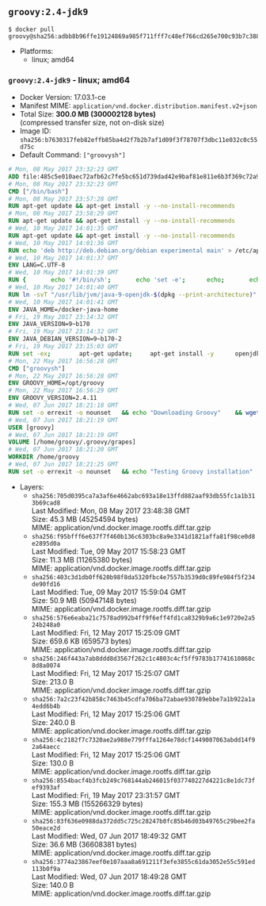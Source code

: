 ## `groovy:2.4-jdk9`

```console
$ docker pull groovy@sha256:adbb8b96ffe19124869a985f711fff7c48ef766cd265e700c93b7c388e3e9f4a
```

-	Platforms:
	-	linux; amd64

### `groovy:2.4-jdk9` - linux; amd64

-	Docker Version: 17.03.1-ce
-	Manifest MIME: `application/vnd.docker.distribution.manifest.v2+json`
-	Total Size: **300.0 MB (300002128 bytes)**  
	(compressed transfer size, not on-disk size)
-	Image ID: `sha256:b7630317feb82effb85ba4d2f7b2b7af1d09f3f78707f3dbc11e032c0c55d75c`
-	Default Command: `["groovysh"]`

```dockerfile
# Mon, 08 May 2017 23:32:23 GMT
ADD file:485c5e010aec72afb62c7fe5bc651d739dad42e9baf81e811e6b3f369c72a917 in / 
# Mon, 08 May 2017 23:32:23 GMT
CMD ["/bin/bash"]
# Mon, 08 May 2017 23:57:28 GMT
RUN apt-get update && apt-get install -y --no-install-recommends 		ca-certificates 		curl 		wget 	&& rm -rf /var/lib/apt/lists/*
# Mon, 08 May 2017 23:58:29 GMT
RUN apt-get update && apt-get install -y --no-install-recommends 		bzr 		git 		mercurial 		openssh-client 		subversion 				procps 	&& rm -rf /var/lib/apt/lists/*
# Wed, 10 May 2017 14:01:35 GMT
RUN apt-get update && apt-get install -y --no-install-recommends 		bzip2 		unzip 		xz-utils 	&& rm -rf /var/lib/apt/lists/*
# Wed, 10 May 2017 14:01:36 GMT
RUN echo 'deb http://deb.debian.org/debian experimental main' > /etc/apt/sources.list.d/experimental.list
# Wed, 10 May 2017 14:01:37 GMT
ENV LANG=C.UTF-8
# Wed, 10 May 2017 14:01:39 GMT
RUN { 		echo '#!/bin/sh'; 		echo 'set -e'; 		echo; 		echo 'dirname "$(dirname "$(readlink -f "$(which javac || which java)")")"'; 	} > /usr/local/bin/docker-java-home 	&& chmod +x /usr/local/bin/docker-java-home
# Wed, 10 May 2017 14:01:40 GMT
RUN ln -svT "/usr/lib/jvm/java-9-openjdk-$(dpkg --print-architecture)" /docker-java-home
# Wed, 10 May 2017 14:01:41 GMT
ENV JAVA_HOME=/docker-java-home
# Fri, 19 May 2017 23:14:32 GMT
ENV JAVA_VERSION=9~b170
# Fri, 19 May 2017 23:14:32 GMT
ENV JAVA_DEBIAN_VERSION=9~b170-2
# Fri, 19 May 2017 23:15:03 GMT
RUN set -ex; 		apt-get update; 	apt-get install -y 		openjdk-9-jdk-headless="$JAVA_DEBIAN_VERSION" 	; 	rm -rf /var/lib/apt/lists/*; 		[ "$(readlink -f "$JAVA_HOME")" = "$(docker-java-home)" ]; 		update-alternatives --get-selections | awk -v home="$(readlink -f "$JAVA_HOME")" 'index($3, home) == 1 { $2 = "manual"; print | "update-alternatives --set-selections" }'; 	update-alternatives --query java | grep -q 'Status: manual'
# Mon, 22 May 2017 16:56:28 GMT
CMD ["groovysh"]
# Mon, 22 May 2017 16:56:28 GMT
ENV GROOVY_HOME=/opt/groovy
# Mon, 22 May 2017 16:56:29 GMT
ENV GROOVY_VERSION=2.4.11
# Wed, 07 Jun 2017 18:21:18 GMT
RUN set -o errexit -o nounset 	&& echo "Downloading Groovy" 	&& wget --no-verbose --output-document=groovy.zip "https://dist.apache.org/repos/dist/release/groovy/${GROOVY_VERSION}/distribution/apache-groovy-binary-${GROOVY_VERSION}.zip" 		&& echo "Installing build dependencies" 	&& apt-get update 	&& apt-get update && apt-get install --yes --no-install-recommends 		dirmngr 		gnupg 	&& rm --recursive /var/lib/apt/lists/* 		&& echo "Importing keys listed in http://www.apache.org/dist/groovy/KEYS from key server" 	&& export GNUPGHOME="$(mktemp -d)" 	&& for key in 		"7FAA0F2206DE228F0DB01AD741321490758AAD6F" 		"331224E1D7BE883D16E8A685825C06C827AF6B66" 		"34441E504A937F43EB0DAEF96A65176A0FB1CD0B" 		"9A810E3B766E089FFB27C70F11B595CEDC4AEBB5" 	; do 		for server in 			ha.pool.sks-keyservers.net 			hkp://p80.pool.sks-keyservers.net:80 			pgp.mit.edu 		; do 			echo "  Trying ${server}"; 			if gpg --keyserver "${server}" --recv-keys "${key}"; then 				break; 			fi; 		done; 	done; 	if [ $(gpg --list-keys | grep -c "pub ") -ne 4 ]; then 		echo "ERROR: Failed to fetch GPG keys" >&2; 		exit 1; 	fi 		&& echo "Checking download signature" 	&& wget --no-verbose --output-document=groovy.zip.asc "https://dist.apache.org/repos/dist/release/groovy/${GROOVY_VERSION}/distribution/apache-groovy-binary-${GROOVY_VERSION}.zip.asc" 	&& gpg --batch --verify groovy.zip.asc groovy.zip 	&& rm --recursive --force "${GNUPGHOME}" 	&& rm groovy.zip.asc 		&& echo "Installing Groovy" 	&& unzip groovy.zip 	&& rm groovy.zip 	&& mv "groovy-${GROOVY_VERSION}" "${GROOVY_HOME}/" 	&& ln --symbolic "${GROOVY_HOME}/bin/grape" /usr/bin/grape 	&& ln --symbolic "${GROOVY_HOME}/bin/groovy" /usr/bin/groovy 	&& ln --symbolic "${GROOVY_HOME}/bin/groovyc" /usr/bin/groovyc 	&& ln --symbolic "${GROOVY_HOME}/bin/groovyConsole" /usr/bin/groovyConsole 	&& ln --symbolic "${GROOVY_HOME}/bin/groovydoc" /usr/bin/groovydoc 	&& ln --symbolic "${GROOVY_HOME}/bin/groovysh" /usr/bin/groovysh 	&& ln --symbolic "${GROOVY_HOME}/bin/java2groovy" /usr/bin/java2groovy 		&& echo "Editing startGroovy to include java.xml.bind module" 	&& sed -i 's|startGroovy ( ) {|startGroovy ( ) {\n    JAVA_OPTS="$JAVA_OPTS --add-modules=java.xml.bind"|' "${GROOVY_HOME}/bin/startGroovy" 		&& echo "Cleaning up build dependencies" 	&& echo $(apt-mark showauto) 	&& apt-get remove --yes --purge 		dirmngr 		gnupg 	&& apt-get autoremove --yes --purge 		&& echo "Adding groovy user and group" 	&& groupadd --system --gid 1000 groovy 	&& useradd --system --gid groovy --uid 1000 --shell /bin/bash --create-home groovy 	&& mkdir --parents /home/groovy/.groovy/grapes 	&& chown --recursive groovy:groovy /home/groovy 		&& echo "Applying workaround for https://github.com/docker-library/openjdk/issues/101" 	&& bash -c '([[ ! -d $JAVA_SECURITY_DIR ]] && ln -s $JAVA_HOME/lib $JAVA_HOME/conf) || (echo "Found java conf dir, package has been fixed, remove this hack"; exit -1)'
# Wed, 07 Jun 2017 18:21:19 GMT
USER [groovy]
# Wed, 07 Jun 2017 18:21:19 GMT
VOLUME [/home/groovy/.groovy/grapes]
# Wed, 07 Jun 2017 18:21:20 GMT
WORKDIR /home/groovy
# Wed, 07 Jun 2017 18:21:25 GMT
RUN set -o errexit -o nounset 	&& echo "Testing Groovy installation" 	&& groovy --version
```

-	Layers:
	-	`sha256:705d0395ca7a3af6e4662abc693a18e13ffd882aaf93db55fc1a1b313b69cad8`  
		Last Modified: Mon, 08 May 2017 23:48:38 GMT  
		Size: 45.3 MB (45254594 bytes)  
		MIME: application/vnd.docker.image.rootfs.diff.tar.gzip
	-	`sha256:f95bfff6e637f7f460b136c6303bc8a9e3341d1821affa81f98ce0d8e2895d0a`  
		Last Modified: Tue, 09 May 2017 15:58:23 GMT  
		Size: 11.3 MB (11265380 bytes)  
		MIME: application/vnd.docker.image.rootfs.diff.tar.gzip
	-	`sha256:403c3d1db0ff620b98f8da5320fbc4e7557b3539d0c89fe984f5f234de90fd16`  
		Last Modified: Tue, 09 May 2017 15:59:04 GMT  
		Size: 50.9 MB (50947148 bytes)  
		MIME: application/vnd.docker.image.rootfs.diff.tar.gzip
	-	`sha256:576e6eaba21c7578ad992b4ff9f6eff4fd1ca8329b9a6c1e9720e2a524b248a0`  
		Last Modified: Fri, 12 May 2017 15:25:09 GMT  
		Size: 659.6 KB (659573 bytes)  
		MIME: application/vnd.docker.image.rootfs.diff.tar.gzip
	-	`sha256:246f443a7ab8ddd8d3567f262c1c4803c4cf5ff9783b17741610868c8d8a0074`  
		Last Modified: Fri, 12 May 2017 15:25:07 GMT  
		Size: 213.0 B  
		MIME: application/vnd.docker.image.rootfs.diff.tar.gzip
	-	`sha256:7a2c23f42b858c7463b45cdfa706ba72abae930789ebbe7a1b922a1a4edd6b4b`  
		Last Modified: Fri, 12 May 2017 15:25:06 GMT  
		Size: 240.0 B  
		MIME: application/vnd.docker.image.rootfs.diff.tar.gzip
	-	`sha256:4c2182f7c7320ae2a988e779fffa1264e78dcf1449007063abdd14f92a64aecc`  
		Last Modified: Fri, 12 May 2017 15:25:06 GMT  
		Size: 130.0 B  
		MIME: application/vnd.docker.image.rootfs.diff.tar.gzip
	-	`sha256:8554bacf4b3fcb249c768144ab246015f037740227d4221c8e1dc73fef9393af`  
		Last Modified: Fri, 19 May 2017 23:31:57 GMT  
		Size: 155.3 MB (155266329 bytes)  
		MIME: application/vnd.docker.image.rootfs.diff.tar.gzip
	-	`sha256:83f636e0988da372dd5c725c28247b0fc85b46d03b49765c29bee2fa50eace2d`  
		Last Modified: Wed, 07 Jun 2017 18:49:32 GMT  
		Size: 36.6 MB (36608381 bytes)  
		MIME: application/vnd.docker.image.rootfs.diff.tar.gzip
	-	`sha256:3774a23867eef0e107aaa8a691211f3efe3855c61da3052e55c591ed113b0f9a`  
		Last Modified: Wed, 07 Jun 2017 18:49:28 GMT  
		Size: 140.0 B  
		MIME: application/vnd.docker.image.rootfs.diff.tar.gzip
